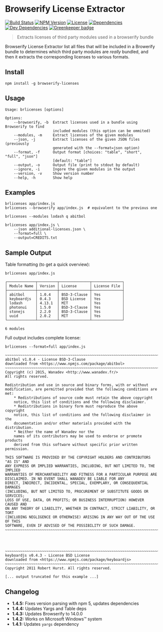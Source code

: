 # Browserify License Extractor

[![Build Status](https://travis-ci.org/wanadev/browserify-licenses.svg?branch=master)](https://travis-ci.org/wanadev/browserify-licenses)
[![NPM Version](http://img.shields.io/npm/v/browserify-licenses.svg?style=flat)](https://www.npmjs.com/package/browserify-licenses)
[![License](http://img.shields.io/npm/l/browserify-licenses.svg?style=flat)](https://github.com/wanadev/browserify-licenses/blob/master/LICENSE)
[![Dependencies](https://img.shields.io/david/wanadev/browserify-licenses.svg?maxAge=2592000)]()
[![Dev Dependencies](https://img.shields.io/david/dev/wanadev/browserify-licenses.svg?maxAge=2592000)]()
[![Greenkeeper badge](https://badges.greenkeeper.io/wanadev/browserify-licenses.svg)](https://greenkeeper.io/)


> Extracts licenses of third party modules used in a browserify bundle

Browserify License Extractor list all files that will be included in
a Browerify bundle to determines which third party modules are *really*
bundled, and then it extracts the corresponding licenses to various formats.


## Install

    npm install -g browserify-licenses


## Usage

    Usage: brlicenses [options]

    Options:
        --browserify, -b  Extract licenses used in a bundle using Browserify to find
                          included modules (this option can be ommited)
        --modules, -m     Extract licenses of the given modules
        --json, -j        Extract licenses of the given JSON files (previously
                          generated with the --format=json option)
        --format, -f      Output format [choices: "table", "short", "full", "json"]
                          [default: "table"]
        --output, -o      Output file (print to stdout by default)
        --ignore, -i      Ingore the given modules in the output
        --version, -v     Show version number
        --help, -h        Show help


## Examples

    brlicenses app/index.js
    brlicenses --browserify app/index.js  # equivalent to the previous one

    brlicenses --modules lodash q abitbol

    brlicenses app/index.js \
        --json additional-licenses.json \
        --format=full \
        --output=CREDITS.txt


## Sample Output

Table formatting (to get a quick overview):

    brlicenses app/index.js

    ┌─────────────┬─────────┬──────────────┬──────────────┐
    │ Module Name │ Version │ License      │ License File │
    ├─────────────┼─────────┼──────────────┼──────────────┤
    │ abitbol     │ 1.0.4   │ BSD-3-Clause │ Yes          │
    │ keyboardjs  │ 0.4.3   │ BSD License  │ Yes          │
    │ lodash      │ 4.13.1  │ MIT          │ Yes          │
    │ photonui    │ 1.5.0   │ BSD-3-Clause │ Yes          │
    │ stonejs     │ 2.2.0   │ BSD-3-Clause │ Yes          │
    │ uuid        │ 2.0.2   │ MIT          │ Yes          │
    └─────────────┴─────────┴──────────────┴──────────────┘

    6 modules

Full output includes complete license:

    brlicenses --format=full app/index.js

    ~~~~~~~~~~~~~~~~~~~~~~~~~~~~~~~~~~~~~~~~~~~~~~~~~~~~~~~~~~~~~~~~~~~~~~~~~~~~~~~~
    abitbol v1.0.4 - License BSD-3-Clause
    downloaded from <https://www.npmjs.com/package/abitbol>
    ~~~~~~~~~~~~~~~~~~~~~~~~~~~~~~~~~~~~~~~~~~~~~~~~~~~~~~~~~~~~~~~~~~~~~~~~~~~~~~~~
    Copyright (c) 2015, Wanadev <http://www.wanadev.fr/>
    All rights reserved.

    Redistribution and use in source and binary forms, with or without
    modification, are permitted provided that the following conditions are met:
        * Redistributions of source code must retain the above copyright
        notice, this list of conditions and the following disclaimer.
        * Redistributions in binary form must reproduce the above copyright
        notice, this list of conditions and the following disclaimer in the
        documentation and/or other materials provided with the distribution.
        * Neither the name of Wanadev nor the
        names of its contributors may be used to endorse or promote products
        derived from this software without specific prior written permission.

    THIS SOFTWARE IS PROVIDED BY THE COPYRIGHT HOLDERS AND CONTRIBUTORS "AS IS" AND
    ANY EXPRESS OR IMPLIED WARRANTIES, INCLUDING, BUT NOT LIMITED TO, THE IMPLIED
    WARRANTIES OF MERCHANTABILITY AND FITNESS FOR A PARTICULAR PURPOSE ARE
    DISCLAIMED. IN NO EVENT SHALL WANADEV BE LIABLE FOR ANY
    DIRECT, INDIRECT, INCIDENTAL, SPECIAL, EXEMPLARY, OR CONSEQUENTIAL DAMAGES
    (INCLUDING, BUT NOT LIMITED TO, PROCUREMENT OF SUBSTITUTE GOODS OR SERVICES;
    LOSS OF USE, DATA, OR PROFITS; OR BUSINESS INTERRUPTION) HOWEVER CAUSED AND
    ON ANY THEORY OF LIABILITY, WHETHER IN CONTRACT, STRICT LIABILITY, OR TORT
    (INCLUDING NEGLIGENCE OR OTHERWISE) ARISING IN ANY WAY OUT OF THE USE OF THIS
    SOFTWARE, EVEN IF ADVISED OF THE POSSIBILITY OF SUCH DAMAGE.
    ~~~~~~~~~~~~~~~~~~~~~~~~~~~~~~~~~~~~~~~~~~~~~~~~~~~~~~~~~~~~~~~~~~~~~~~~~~~~~~~~




    ~~~~~~~~~~~~~~~~~~~~~~~~~~~~~~~~~~~~~~~~~~~~~~~~~~~~~~~~~~~~~~~~~~~~~~~~~~~~~~~~
    keyboardjs v0.4.3 - License BSD License
    downloaded from <https://www.npmjs.com/package/keyboardjs>
    ~~~~~~~~~~~~~~~~~~~~~~~~~~~~~~~~~~~~~~~~~~~~~~~~~~~~~~~~~~~~~~~~~~~~~~~~~~~~~~~~
    Copyright 2011 Robert Hurst. All rights reserved.

    [... output truncated for this example ...]


## Changelog

* **1.4.5:** Fixes version parsing with npm 5, updates dependencies
* **1.4.4:** Updates Yargs and Table deps
* **1.4.3:** Updates Browserify to 14.0.0
* **1.4.2:** Works on Microsoft Windows™ system
* **1.4.1:** Updates `yargs` dependency

